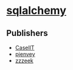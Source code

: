 # [sqlalchemy](https://pypi.org/project/sqlalchemy)



## Publishers
- [CaselIT](https://pypi.org/user/CaselIT)
- [pjenvey](https://pypi.org/user/pjenvey)
- [zzzeek](https://pypi.org/user/zzzeek)

